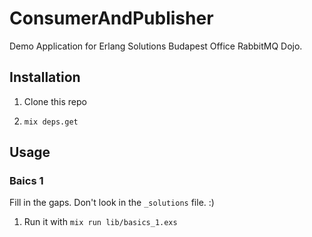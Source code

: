 # ConsumerAndPublisher

Demo Application for Erlang Solutions Budapest Office RabbitMQ Dojo.

## Installation

1. Clone this repo

2. `mix deps.get` 

## Usage 

### Baics 1

Fill in the gaps. Don't look in the `_solutions` file. :)

1. Run it with `mix run lib/basics_1.exs`